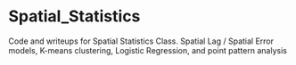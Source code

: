 # Spatial_Statistics
Code and writeups for Spatial Statistics Class. Spatial Lag / Spatial Error models, K-means clustering, Logistic Regression, and point pattern analysis
